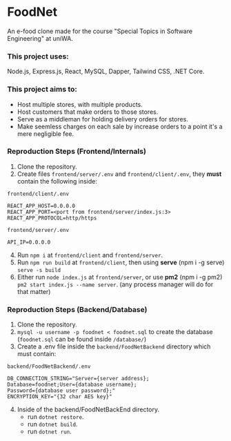 # FoodNet 
An e-food clone made for the course "Special Topics in Software Engineering" at uniWA.

### This project uses:
Node.js, Express.js, React, MySQL, Dapper, Tailwind CSS, .NET Core. 

### This project aims to:
- Host multiple stores, with multiple products.
- Host customers that make orders to those stores.
- Serve as a middleman for holding delivery orders for stores.
- Make seemless charges on each sale by increase orders to a point it's a mere negligible fee.

### Reproduction Steps (Frontend/Internals)
1. Clone the repository.
2. Create files `frontend/server/.env` and `frontend/client/.env`, they **must** contain the following inside:

`frontend/client/.env`
```.env
REACT_APP_HOST=0.0.0.0
REACT_APP_PORT=<port from frontend/server/index.js:3>
REACT_APP_PROTOCOL=http/https
```

`frontend/server/.env`
```.env
API_IP=0.0.0.0
```

4. Run `npm i` at `frontend/client` and `frontend/server`.
5. Run `npm run build` at `frontend/client`, then using **serve** (npm i -g serve) `serve -s build`
6. Either run `node index.js` at `frontend/server`, or use **pm2** (npm i -g pm2) `pm2 start index.js --name server`. (any process manager will do for that matter)

### Reproduction Steps (Backend/Database)
1. Clone the repository.
2. `mysql -u username -p foodnet < foodnet.sql` to create the database (`foodnet.sql` can be found inside `/database/`)
3. Create a .env file inside the `backend/FoodNetBackend` directory which must contain:

`backend/FoodNetBackend/.env`
```.env
DB_CONNECTION_STRING="Server={server address};
Database=foodnet;User={database username};
Password={database user password};"
ENCRYPTION_KEY="{32 char AES key}"
```

4. Inside of the backend/FoodNetBackEnd directory.
	- run `dotnet restore`.
	- run `dotnet build`.
	- run `dotnet run`.
